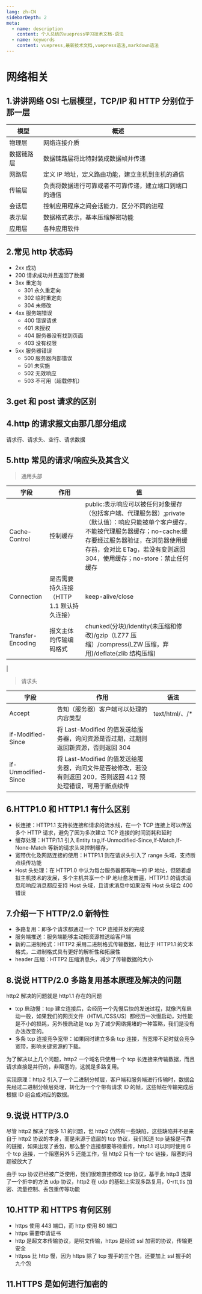 ```yaml
---
lang: zh-CN
sidebarDepth: 2
meta:
  - name: description
    content: 个人总结的vuepress学习技术文档-语法
  - name: keywords
    content: vuepress,最新技术文档,vuepress语法,markdown语法
---
```


# 网络相关

## 1.讲讲网络 OSI 七层模型，TCP/IP 和 HTTP 分别位于那一层

| 模型       | 概述                                                   |
| ---------- | ------------------------------------------------------ |
| 物理层     | 网络连接介质                                           |
| 数据链路层 | 数据链路层将比特封装成数据帧并传递                     |
| 网路层     | 定义 IP 地址，定义路由功能，建立主机到主机的通信       |
| 传输层     | 负责将数据进行可靠或者不可靠传递，建立端口到端口的通信 |
| 会话层     | 控制应用程序之间会话能力，区分不同的进程               |
| 表示层     | 数据格式表示，基本压缩解密功能                         |
| 应用层     | 各种应用软件                                           |

## 2.常见 http 状态码

- 2xx 成功
- 200 请求成功并且返回了数据
- 3xx 重定向
  - 301 永久重定向
  - 302 临时重定向
  - 304 未修改
- 4xx 服务端错误
  - 400 错误请求
  - 401 未授权
  - 404 服务器没有找到页面
  - 403 没有权限
- 5xx 服务器错误
  - 500 服务器内部错误
  - 501 未实施
  - 502 无效响应
  - 503 不可用（超载停机）

## 3.get 和 post 请求的区别

## 4.http 的请求报文由那几部分组成

请求行、请求头、空行、请求数据

## 5.http 常见的请求/响应头及其含义

> 通用头部

| 字段              | 作用                                      | 值                                                                                                                                                                                                                                                |
| ----------------- | ----------------------------------------- | ------------------------------------------------------------------------------------------------------------------------------------------------------------------------------------------------------------------------------------------------- |
| Cache-Control     | 控制缓存                                  | public:表示响应可以被任何对象缓存（包括客户端、代理服务器）;private（默认值）：响应只能被单个客户缓存，不能被代理服务器缓存；no-cache:缓存要经过服务器验证，在浏览器使用缓存前，会对比 ETag，若没有变则返回 304，使用缓存；no-store：禁止任何缓存 |
| Connection        | 是否需要持久连接（HTTP 1.1 默认持久连接） | keep-alive/close                                                                                                                                                                                                                                  |
| Transfer-Encoding | 报文主体的传输编码格式                    | chunked(分块)/identity(未压缩和修改)/gzip（LZ77 压缩）/compress(LZW 压缩，弃用)/deflate(zlib 结构压缩)                                                                                                                                            |

|

> 请求头

| 字段                | 作用                                                                                                             | 语法              |
| ------------------- | ---------------------------------------------------------------------------------------------------------------- | ----------------- |
| Accept              | 告知（服务器）客户端可以处理的内容类型                                                                           | text/html/_、_/\* |
| if-Modified-Since   | 将 Last-Modified 的值发送给服务器，询问资源是否过期，过期则返回新资源，否则返回 304                              |
| if-Unmodified-Since | 将 Last-Modified 的值发送给服务器，询问文件是否被修改，若没有则返回 200，否则返回 412 预处理错误，可用于断点续传 |

## 6.HTTP1.0 和 HTTP1.1 有什么区别

- 长连接：HTTP1.1 支持长连接和请求的流水线，在一个 TCP 连接上可以传送多个 HTTP 请求，避免了因为多次建立 TCP 连接的时间消耗和延时
- 缓存处理：HTTP/1.1 引入 Entity tag,If-Unmodified-Since,If-Match,If-None-Match 等新的请求头来控制缓存，
- 宽带优化及网路连接的使用：HTTP1.1 则在请求头引入了 range 头域，支持断点续传功能
- Host 头处理：在 HTTP1.0 中认为每台服务器都有唯一的 IP 地址，但随着虚拟主机技术的发展，多个主机共享一个 IP 地址愈发普遍，HTTP1.1 的请求消息和响应消息都应支持 Host 头域，且请求消息中如果没有 Host 头域会 400 错误

## 7.介绍一下 HTTP/2.0 新特性

- 多路复用：即多个请求都通过一个 TCP 连接并发的完成
- 服务端推送：服务端能够主动把资源推送给客户端
- 新的二进制格式：HTTP2 采用二进制格式传输数据，相比于 HTTP1.1 的文本格式，二进制格式具有更好的解析性和拓展性
- header 压缩：HTTP2 压缩消息头，减少了传输数据的大小

## 8.说说 HTTP/2.0 多路复用基本原理及解决的问题

http2 解决的问题就是 http1.1 存在的问题

- tcp 启动慢：tcp 建立连接后，会经历一个先慢后快的发送过程，就像汽车启动一般，如果我们的网页文件（HTML/CSS/JS）都经历一次慢启动，对性能是不小的损耗，另外慢启动是 tcp 为了减少网络拥堵的一种策略，我们是没有办法改变的。
- 多条 tcp 连接竞争宽带：如果同时建立多条 tcp 连接，当宽带不足时就会竞争宽带，影响关键资源的下载。

为了解决以上几个问题，http2 一个域名只使用一个 tcp 长连接来传输数据，而且请求直接是并行的，非阻塞的，这就是多路复用。

实现原理：http2 引入了一个二进制分帧层，客户端和服务端进行传输时，数据会先经过二进制分帧层处理，转化为一个个带有请求 ID 的帧，这些帧在传输完成后根据 ID 组合成对应的数据。

## 9.说说 HTTP/3.0

尽管 http2 解决了很多 1.1 的问题，但 http2 仍然有一些缺陷，这些缺陷并不是来自于 http2 协议的本身，而是来源于底层的 tcp 协议，我们知道 tcp 链接是可靠的链接，如果出现了丢包，那么整个连接都要等待重传，http1.1 可以同时使用 6 个 tcp 连接，一个阻塞另外 5 还能工作，但 http2 只有一个 tpc 链接，阻塞的问题被放大了

由于 tcp 协议已经被广泛使用，我们很难直接修改 tcp 协议，基于此 http3 选择了一个折中的方法 udp 协议，http2 在 udp 的基础上实现多路复用，0-rtt,tls 加密、流量控制、丢包重传等功能

## 10.HTTP 和 HTTPS 有何区别

- https 使用 443 端口，而 http 使用 80 端口
- https 需要申请证书
- http 是超文本传输协议，是明文传输，https 是经过 ssl 加密的协议，传输更安全
- httpss 比 http 慢，因为 https 除了 tcp 握手的三个包，还要加上 ssl 握手的九个包

## 11.HTTPS 是如何进行加密的
